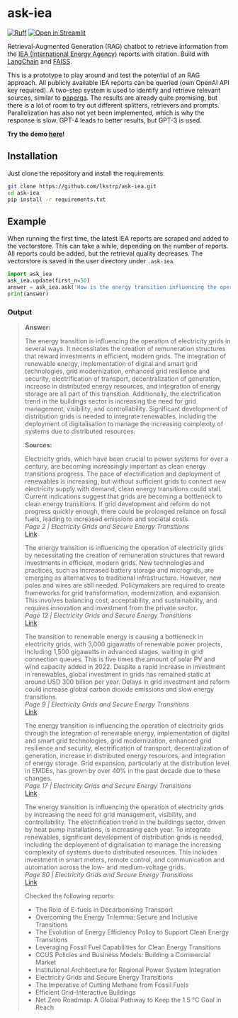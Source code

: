 # ask-iea

[![Ruff](https://img.shields.io/endpoint?url=https://raw.githubusercontent.com/astral-sh/ruff/main/assets/badge/v2.json)](https://github.com/astral-sh/ruff)
[![Open in Streamlit](https://static.streamlit.io/badges/streamlit_badge_black_white.svg)](https://ask-iea.streamlit.app)

Retrieval-Augmented Generation (RAG) chatbot to retrieve information from the [IEA (International Energy Agency)](https://www.iea.org/) reports with citation. Build with [LangChain](https://www.langchain.com/) and [FAISS](https://github.com/facebookresearch/faiss).

This is a prototype to play around and test the potential of an RAG approach. All publicly available IEA reports can be queried (own OpenAI API key required). A two-step system is used to identify and retrieve relevant sources, similar to [paperqa](https://github.com/whitead/paper-qa). The results are already quite promising, but there is a lot of room to try out different splitters, retrievers and prompts. Parallelization has also not yet been implemented, which is why the response is slow. GPT-4 leads to better results, but GPT-3 is used.

**Try the demo [here](https://ask-iea.streamlit.app/)!**

## Installation
Just clone the repository and install the requirements.

```bash
git clone https://github.com/lkstrp/ask-iea.git
cd ask-iea
pip install -r requirements.txt
```

## Example

When running the first time, the latest IEA reports are scraped and added to the vectorstore. This can take a while, depending on the number of reports. All reports could be added, but the retrieval quality decreases. The vectorstore is saved in the user directory under `.ask-iea`.

```python
import ask_iea
ask_iea.update(first_n=50)
answer = ask_iea.ask('How is the energy transition influencing the operation of electricity grids?')
print(answer)
```

### Output

>**Answer:**
>
>The energy transition is influencing the operation of electricity grids in several ways. It necessitates the creation of remuneration structures that reward investments in efficient, modern grids. The integration of renewable energy, implementation of digital and smart grid technologies, grid modernization, enhanced grid resilience and security, electrification of transport, decentralization of generation, increase in distributed energy resources, and integration of energy storage are all part of this transition. Additionally, the electrification trend in the buildings sector is increasing the need for grid management, visibility, and controllability. Significant development of distribution grids is needed to integrate renewables, including the deployment of digitalisation to manage the increasing complexity of systems due to distributed resources.
>
>**Sources:**
>
>Electricity grids, which have been crucial to power systems for over a century, are becoming increasingly important as clean energy transitions progress. The pace of electrification and deployment of renewables is increasing, but without sufficient grids to connect new electricity supply with demand, clean energy transitions could stall. Current indications suggest that grids are becoming a bottleneck to clean energy transitions. If grid development and reform do not progress quickly enough, there could be prolonged reliance on fossil fuels, leading to increased emissions and societal costs.\
>*Page 2 | Electricity Grids and Secure Energy Transitions*\
>[Link](https://iea.blob.core.windows.net/assets/ea2ff609-8180-4312-8de9-494bcf21696d/ElectricityGridsandSecureEnergyTransitions.pdf#page=17https://iea.blob.core.windows.net/assets/ea2ff609-8180-4312-8de9-494bcf21696d/ElectricityGridsandSecureEnergyTransitions.pdf#page=2)
>
>The energy transition is influencing the operation of electricity grids by necessitating the creation of remuneration structures that reward investments in efficient, modern grids. New technologies and practices, such as increased battery storage and microgrids, are emerging as alternatives to traditional infrastructure. However, new poles and wires are still needed. Policymakers are required to create frameworks for grid transformation, modernization, and expansion. This involves balancing cost, acceptability, and sustainability, and requires innovation and investment from the private sector.\
>*Page 12 | Electricity Grids and Secure Energy Transitions*\
>[Link](https://iea.blob.core.windows.net/assets/ea2ff609-8180-4312-8de9-494bcf21696d/ElectricityGridsandSecureEnergyTransitions.pdf#page=17https://iea.blob.core.windows.net/assets/ea2ff609-8180-4312-8de9-494bcf21696d/ElectricityGridsandSecureEnergyTransitions.pdf#page=12)
>
>The transition to renewable energy is causing a bottleneck in electricity grids, with 3,000 gigawatts of renewable power projects, including 1,500 gigawatts in advanced stages, waiting in grid connection queues. This is five times the amount of solar PV and wind capacity added in 2022. Despite a rapid increase in investment in renewables, global investment in grids has remained static at around USD 300 billion per year. Delays in grid investment and reform could increase global carbon dioxide emissions and slow energy transitions.\
>*Page 9 | Electricity Grids and Secure Energy Transitions*\
>[Link](https://iea.blob.core.windows.net/assets/ea2ff609-8180-4312-8de9-494bcf21696d/ElectricityGridsandSecureEnergyTransitions.pdf#page=17https://iea.blob.core.windows.net/assets/ea2ff609-8180-4312-8de9-494bcf21696d/ElectricityGridsandSecureEnergyTransitions.pdf#page=9)
>
>The energy transition is influencing the operation of electricity grids through the integration of renewable energy, implementation of digital and smart grid technologies, grid modernization, enhanced grid resilience and security, electrification of transport, decentralization of generation, increase in distributed energy resources, and integration of energy storage. Grid expansion, particularly at the distribution level in EMDEs, has grown by over 40% in the past decade due to these changes.\
>*Page 17 | Electricity Grids and Secure Energy Transitions*\
>[Link](https://iea.blob.core.windows.net/assets/ea2ff609-8180-4312-8de9-494bcf21696d/ElectricityGridsandSecureEnergyTransitions.pdf#page=17)
>
>The energy transition is influencing the operation of electricity grids by increasing the need for grid management, visibility, and controllability. The electrification trend in the buildings sector, driven by heat pump installations, is increasing each year. To integrate renewables, significant development of distribution grids is needed, including the deployment of digitalisation to manage the increasing complexity of systems due to distributed resources. This includes investment in smart meters, remote control, and communication and automation across the low- and medium-voltage grids.\
>*Page 80 | Electricity Grids and Secure Energy Transitions*\
>[Link](https://iea.blob.core.windows.net/assets/ea2ff609-8180-4312-8de9-494bcf21696d/ElectricityGridsandSecureEnergyTransitions.pdf#page=80)
>
>
>Checked the following reports:
>- The Role of E-fuels in Decarbonising Transport
>- Overcoming the Energy Trilemma: Secure and Inclusive Transitions
>- The Evolution of Energy Efficiency Policy to Support Clean Energy Transitions
>- Leveraging Fossil Fuel Capabilities for Clean Energy Transitions
>- CCUS Policies and Business Models: Building a Commercial Market
>- Institutional Architecture for Regional Power System Integration
>- Electricity Grids and Secure Energy Transitions
>- The Imperative of Cutting Methane from Fossil Fuels
>- Efficient Grid-Interactive Buildings
>- Net Zero Roadmap: A Global Pathway to Keep the 1.5 °C Goal in Reach
